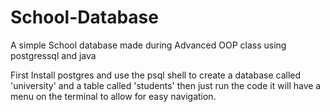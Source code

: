# School-Database
A simple School database made during Advanced OOP class using postgressql and java 


First Install postgres and use the psql shell to create a database called 'university' and a table called 'students'
then just run the code it will have a menu on the terminal to allow for easy navigation.
